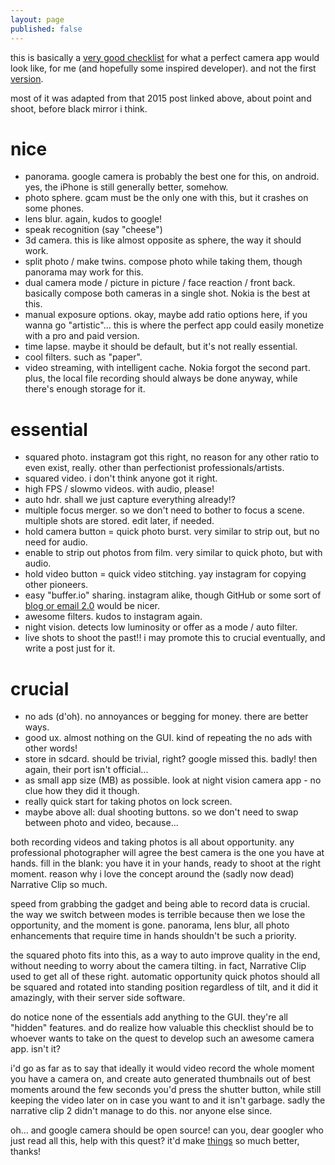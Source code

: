 ```yaml
---
layout: page
published: false
---
```


this is basically a [very good checklist](/checklist) for what a perfect camera app would look like, for me (and hopefully some inspired developer). and not the first [version](https://cregox.net/talk/t/digressing-about-a-hypothetical-point-and-shoot-to-end-all-point-and-shoots/7647/3ba8f.html?u=cregox).

most of it was adapted from that 2015 post linked above, about point and shoot, before black mirror i think.

# nice
- panorama. google camera is probably the best one for this, on android. yes, the iPhone is still generally better, somehow.
- photo sphere. gcam must be the only one with this, but it crashes on some phones.
- lens blur. again, kudos to google!
- speak recognition (say "cheese")
- 3d camera. this is like almost opposite as sphere, the way it should work.
- split photo / make twins. compose photo while taking them, though panorama may work for this.
- dual camera mode / picture in picture / face reaction / front back. basically compose both cameras in a single shot. Nokia is the best at this.
- manual exposure options. okay, maybe add ratio options here, if you wanna go "artistic"... this is where the perfect app could easily monetize with a pro and paid version.
- time lapse. maybe it should be default, but it's not really essential.
- cool filters. such as "paper".
- video streaming, with intelligent cache. Nokia forgot the second part. plus, the local file recording should always be done anyway, while there's enough storage for it.

# essential
- squared photo. instagram got this right, no reason for any other ratio to even exist, really. other than perfectionist professionals/artists.
- squared video. i don't think anyone got it right.
- high FPS / slowmo videos. with audio, please!
- auto hdr. shall we just capture everything already!?
- multiple focus merger. so we don't need to bother to focus a scene. multiple shots are stored. edit later, if needed.
- hold camera button = quick photo burst. very similar to strip out, but no need for audio.
- enable to strip out photos from film. very similar to quick photo, but with audio.
- hold video button = quick video stitching. yay instagram for copying other pioneers.
- easy "buffer.io" sharing. instagram alike, though GitHub or some sort of [blog or email 2.0](/web3.0) would be nicer.
- awesome filters. kudos to instagram again.
- night vision. detects low luminosity or offer as a mode / auto filter.
- live shots to shoot the past!! i may promote this to crucial eventually, and write a post just for it.

# crucial
- no ads (d'oh). no annoyances or begging for money. there are better ways.
- good ux. almost nothing on the GUI. kind of repeating the no ads with other words!
- store in sdcard. should be trivial, right? google missed this. badly! then again, their port isn't official...
- as small app size (MB) as possible. look at night vision camera app - no clue how they did it though.
- really quick start for taking photos on lock screen.
- maybe above all: dual shooting buttons. so we don't need to swap between photo and video, because...

both recording videos and taking photos is all about opportunity. any professional photographer will agree the best camera is the one you have at hands. fill in the blank: you have it in your hands, ready to shoot at the right moment. reason why i love the concept around the (sadly now dead) Narrative Clip so much.

speed from grabbing the gadget and being able to record data is crucial. the way we switch between modes is terrible because then we lose the opportunity, and the moment is gone. panorama, lens blur, all photo enhancements that require time in hands shouldn't be such a priority.

the squared photo fits into this, as a way to auto improve quality in the end, without needing to worry about the camera tilting. in fact, Narrative Clip used to get all of these right. automatic opportunity quick photos should all be squared and rotated into standing position regardless of tilt, and it did it amazingly, with their server side software.

do notice none of the essentials add anything to the GUI. they're all "hidden" features. and do realize how valuable this checklist should be to whoever wants to take on the quest to develop such an awesome camera app. isn't it? 

i'd go as far as to say that ideally it would video record the whole moment you have a camera on, and create auto generated thumbnails out of best moments around the few seconds you'd press the shutter button, while still keeping the video later on in case you want to and it isn't garbage. sadly the narrative clip 2 didn't manage to do this. nor anyone else since.

oh... and google camera should be open source! can you, dear googler who just read all this, help with this quest? it'd make [things](https://www.celsoazevedo.com/files/android/google-camera/how-to/) so much better, thanks!
